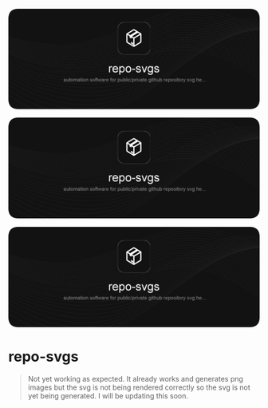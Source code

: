 ![repo-svgs](https://raw.githubusercontent.com/binary-blazer/repo-svgs/main/out/repo-svgs/image.svg)

![repo-svgs](https://raw.githubusercontent.com/binary-blazer/repo-svgs/main/out/repo-svgs/image.svg)

![repo-svgs](https://raw.githubusercontent.com/binary-blazer/repo-svgs/main/out/repo-svgs/image.svg)

# repo-svgs

> Not yet working as expected. It already works and generates png images but the svg is not being rendered correctly so the svg is not yet being generated. I will be updating this soon.
